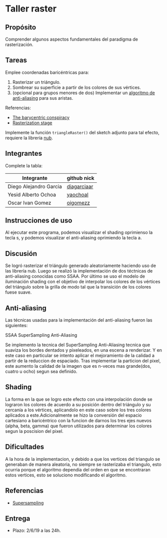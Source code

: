 # Taller raster

## Propósito

Comprender algunos aspectos fundamentales del paradigma de rasterización.

## Tareas

Emplee coordenadas baricéntricas para:

1. Rasterizar un triángulo.
2. Sombrear su superficie a partir de los colores de sus vértices.
3. (opcional para grupos menores de dos) Implementar un [algoritmo de anti-aliasing](https://www.scratchapixel.com/lessons/3d-basic-rendering/rasterization-practical-implementation/rasterization-practical-implementation) para sus aristas.

Referencias:

* [The barycentric conspiracy](https://fgiesen.wordpress.com/2013/02/06/the-barycentric-conspirac/)
* [Rasterization stage](https://www.scratchapixel.com/lessons/3d-basic-rendering/rasterization-practical-implementation/rasterization-stage)

Implemente la función ```triangleRaster()``` del sketch adjunto para tal efecto, requiere la librería [nub](https://github.com/nakednous/nub/releases).

## Integrantes

Complete la tabla:

|       Integrante      |                 github nick                   |
|-----------------------|-----------------------------------------------|
| Diego Alejandro Garcia| [diagarciaar](https://github.com/diagarciaar) |
| Yesid Alberto Ochoa   | [yaochoal](https://github.com/yaochoal)       |
| Oscar Ivan Gomez      | [oigomezz](https://github.com/oigomezz)       |

## Instrucciones de uso

Al ejecutar este programa, podemos visualizar el shading oprimienso la tecla s, y podemos visualizar el anti-aliasing oprimiendo la tecla a.


## Discusión

Se logró rasterizar el triángulo generado aleatoriamente haciendo uso de las librería nub. Luego se realizó la implementación de dos téctnicas de anti-aliasing conocidas como SSAA. Por último se uso el modelo de iluminación shading con el objetivo de interpolar los colores de los vértices del triángulo sobre la grilla de modo tal que la transición de los colores fuese suave.


## Anti-aliasing

Las técnicas usadas para la implementación del anti-aliasing fueron las siguientes:

SSAA SuperSampling Anti-Aliasing

Se implemento la tecnica del SuperSampling Anti-Aliasing tecnica que suaviza los bordes dentados y pixeleados, en una escena a renderizar. Y en este caso en particular se intento aplicar el mejoramiento de la calidad a partir de la reduccion de espaciado.
Tras implementar la particion del pixel, este aumento la calidad de la imagen que es n-veces mas grande(dos, cuatro u ocho) segun sea definido. 

## Shading

La forma en la que se logro este efecto con una interpolación donde se lograron los colores de acuerdo a su posición dentro del triángulo y su cercanía a los vértices, aplicandolo en este caso sobre los tres colores aplicados a este.Adicionalmente se hizo la conversión del espacio cartesiano a baricéntrico con la funcion de darnos los tres ejes nuevos (alpha, beta, gamma) que fueron utilizados para determinar los colores segun la poscision del pixel.

## Dificultades 

A la hora de la implementacion, y debido a que los vertices del triangulo se generaban de manera aleatoria, no siempre se rasterizaba el triangulo, esto ocurria porque el algoritmo dependia del orden en que se encontraran estos vertices, esto se soluciono modificando el algoritmo.

## Referencias
* [Supersampling](https://en.wikipedia.org/wiki/Supersampling)

## Entrega

* Plazo: 2/6/19 a las 24h.
